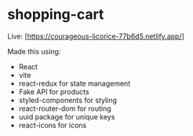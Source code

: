 # shopping-cart

Live:
[https://courageous-licorice-77b6d5.netlify.app/]

Made this using:

- React
- vite
- react-redux for state management
- Fake API for products
- styled-components for styling
- react-router-dom for routing
- uuid package for unique keys
- react-icons for icons
